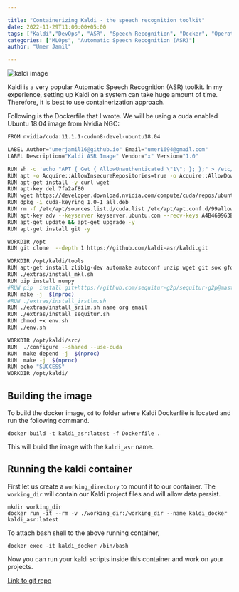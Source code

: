 ```yaml
---

title: "Containerizing Kaldi - the speech recognition toolkit"
date: 2022-11-29T11:00:00+05:00
tags: ["Kaldi","DevOps", "ASR", "Speech Recognition", "Docker", "Operations"]
categories: ["MLOps", "Automatic Speech Recognition (ASR)"]
author: "Umer Jamil"

---
```


![kaldi image](https://miro.medium.com/max/945/0*qbI15In_UIOZXQ-A)

Kaldi is a very popular Automatic Speech Recognition (ASR) toolkit. In my experience, setting up Kaldi on a system can take huge amount of time. Therefore, it is best to use containerization approach.

Following is the Dockerfile that I wrote. We will be using a cuda enabled Ubuntu 18.04 image from Nvidia NGC:

```bash
FROM nvidia/cuda:11.1.1-cudnn8-devel-ubuntu18.04

LABEL Author="umerjamil16@github.io" Email="umer1694@gmail.com"
LABEL Description="Kaldi ASR Image" Vendor="x" Version="1.0"

RUN sh -c 'echo "APT { Get { AllowUnauthenticated \"1\"; }; };" > /etc/apt/apt.conf.d/99allow_unauth'
RUN apt -o Acquire::AllowInsecureRepositories=true -o Acquire::AllowDowngradeToInsecureRepositories=true update
RUN apt-get install -y curl wget
RUN apt-key del 7fa2af80
RUN wget https://developer.download.nvidia.com/compute/cuda/repos/ubuntu2004/x86_64/cuda-keyring_1.0-1_all.deb
RUN dpkg -i cuda-keyring_1.0-1_all.deb
RUN rm -f /etc/apt/sources.list.d/cuda.list /etc/apt/apt.conf.d/99allow_unauth cuda-keyring_1.0-1_all.deb
RUN apt-key adv --keyserver keyserver.ubuntu.com --recv-keys A4B469963BF863CC F60F4B3D7FA2AF80
RUN apt-get update && apt-get upgrade -y
RUN apt-get install git -y

WORKDIR /opt
RUN git clone  --depth 1 https://github.com/kaldi-asr/kaldi.git

WORKDIR /opt/kaldi/tools
RUN apt-get install zlib1g-dev automake autoconf unzip wget git sox gfortran libtool subversion python2.7 python3 flac gawk swig python-pip nano -y
RUN ./extras/install_mkl.sh 
RUN pip install numpy
#RUN pip  install git+https://github.com/sequitur-g2p/sequitur-g2p@master
RUN make -j  $(nproc) 
#RUN ./extras/install_irstlm.sh
RUN ./extras/install_srilm.sh name org email
RUN ./extras/install_sequitur.sh 
RUN chmod +x env.sh 
RUN ./env.sh

WORKDIR /opt/kaldi/src/
RUN  ./configure --shared --use-cuda
RUN  make depend -j  $(nproc)  
RUN  make -j  $(nproc) 
RUN echo "SUCCESS"
WORKDIR /opt/kaldi/
```
 
 ## Building the image
To build the docker image, ``cd`` to folder where Kaldi Dockerfile is located and run the following command.

```
docker build -t kaldi_asr:latest -f Dockerfile .
```
This will build the image with the ``kaldi_asr`` name.

## Running the kaldi container

First let us create a ``working_directory`` to mount it to our container. The ``working_dir`` will contain our Kaldi project files and will allow data persist. 

```
mkdir working_dir
docker run -it --rm -v ./working_dir:/working_dir --name kaldi_docker kaldi_asr:latest
```
To attach bash shell to the above running container,
```
docker exec -it kaldi_docker /bin/bash
```
Now you can run your kaldi scripts inside this container and work on your projects.

[Link to git repo](https://github.com/umerjamil16/kaldi_docker)
